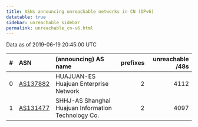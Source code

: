 ```yaml
---
title: ASNs announcing unreachable networks in CN (IPv6)
datatable: true
sidebar: unreachable_sidebar
permalink: unreachable_cn-v6.html
---
```


Data as of 2019-06-19 20:45:00 UTC


<div class="datatable-begin"></div>

|   # | ASN                                      | (announcing) AS name                                |   prefixes |   unreachable /48s |
|----:|:-----------------------------------------|:----------------------------------------------------|-----------:|-------------------:|
|   0 | [AS137882](unreachable_AS137882-v6.html) | HUAJUAN-ES Huajuan Enterprise Network               |          2 |               4112 |
|   1 | [AS131477](unreachable_AS131477-v6.html) | SHHJ-AS Shanghai Huajuan Information Technology Co. |          2 |               4097 |

<div class="datatable-end"></div>